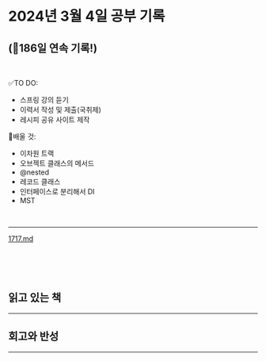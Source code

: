 # 2024년 3월 4일 공부 기록 
## (🚀186일 연속 기록!)

<br>

✅TO DO: 

- 스프링 강의 듣기
- 이력서 작성 및 제출(국취제)
- 레시피 공유 사이트 제작

💭배울 것:

- 이차원 트랙
- 오브젝트 클래스의 메서드
- @nested
- 레코드 클래스
- 인터페이스로 분리해서 DI
- MST

<br>

---

[1717.md](..%2F..%2F..%2FAlgorithm%2FSolvedProblem%2F%EB%B6%84%EB%A6%AC%EC%A7%91%ED%95%A9%2F1717%2F1717.md)


<br><br><br>

## 읽고 있는 책

---




## 회고와 반성

---
